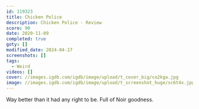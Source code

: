 ```yaml
---
id: 119323
title: Chicken Police
description: Chicken Police - Review
score: 90
date: 2020-11-09
completed: true
goty: []
modified_date: 2024-04-17
screenshots: []
tags:
  - Weird
videos: []
cover: //images.igdb.com/igdb/image/upload/t_cover_big/co2kga.jpg
image: //images.igdb.com/igdb/image/upload/t_screenshot_huge/sc6t4x.jpg
---
```

Way better than it had any right to be. Full of Noir goodness.
